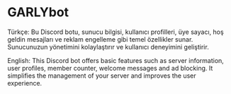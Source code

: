 # GARLYbot
Türkçe:
Bu Discord botu, sunucu bilgisi, kullanıcı profilleri, üye sayacı, hoş geldin mesajları ve reklam engelleme gibi temel özellikler sunar. Sunucunuzun yönetimini kolaylaştırır ve kullanıcı deneyimini geliştirir.

English:
This Discord bot offers basic features such as server information, user profiles, member counter, welcome messages and ad blocking. It simplifies the management of your server and improves the user experience.
